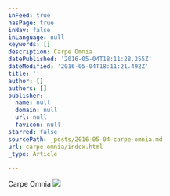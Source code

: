 ```yaml
---
inFeed: true
hasPage: true
inNav: false
inLanguage: null
keywords: []
description: Carpe Omnia
datePublished: '2016-05-04T18:11:28.255Z'
dateModified: '2016-05-04T18:11:21.492Z'
title: ''
author: []
authors: []
publisher:
  name: null
  domain: null
  url: null
  favicon: null
starred: false
sourcePath: _posts/2016-05-04-carpe-omnia.md
url: carpe-omnia/index.html
_type: Article

---
```

Carpe Omnia
![](https://the-grid-user-content.s3-us-west-2.amazonaws.com/84148ad1-8346-4111-911c-7d87b96add7c.jpg)